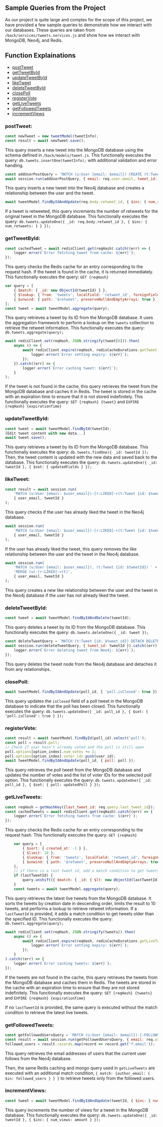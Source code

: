 
## Sample Queries from the Project 

As our project is quite large and complex for the scope of this project, we have provided a few sample queries to demonstrate how we interact with our databases.
These queries are taken from `/back/services/tweets.services.js` and show how we interact with MongoDB, Neo4j, and Redis.

## Function Explainations
- [postTweet](#posttweet)
- [getTweetById](#gettweetbyid)
- [updateTweetById](#updatetweetbyid)
- [likeTweet](#liketweet)
- [deleteTweetById](#deletetweetbyid)
- [closePoll](#closepoll)
- [registerVote](#registervote)
- [getLiveTweets](#getlivetweets)
- [getFollowedTweets](#getfollowedtweets)
- [incrementViews](#incrementviews)

### postTweet: 
```js
const newTweet = new tweetModel(tweetInfo);
const result = await newTweet.save();
```
This query inserts a new tweet into the MongoDB database using the schema defined in `/back/models/tweet.js`. This functionally executes the query: `db.tweets.insertOne(tweetInfo);` with additional validation and error handling.

```js
const addUserPostQuery = `MATCH (u:User {email: $email}) CREATE (t:Tweet {id: $tweet_id}) CREATE (u)-[:POSTED]->(t)`;
await session.run(addUserPostQuery, { email: req.user.email, tweet_id: tweet_id.toString() });
```
This query inserts a new tweet into the Neo4j database and creates a relationship between the user and the tweet.

```js
await tweetModel.findByIdAndUpdate(req.body.retweet_id, { $inc: { num_retweets: 1 } });
```
If a tweet is retweeted, this query increments the number of retweets for the original tweet in the MongoDB database. This functionally executes the query: `db.tweets.updateOne({ _id: req.body.retweet_id }, { $inc: { num_retweets: 1 } });`


### getTweetById:
```js
const cachedTweet = await redisClient.get(reqHash).catch((err) => {
    logger.error(`Error fetching tweet from cache: ${err}`);
});
```
This query checks the Redis cache for an entry corresponding to the request hash. If the tweet is found in the cache, it is returned immediately. This functionally executes the query: `GET {reqHash}`


```js
var query = [
    { $match: { _id: new ObjectId(tweetId) } },
    { $lookup: { from: 'tweets', localField: 'retweet_id', foreignField: '_id', as: 'retweet' } },
    { $unwind: { path: '$retweet', preserveNullAndEmptyArrays: true } },
];
const tweet = await tweetModel.aggregate(query);
```
This query retrieves a tweet by its ID from the MongoDB database. It uses the aggregation framework to perform a lookup on the `tweets` collection to retrieve the retweet information. This functionally executes the query: `db.tweets.aggregate(query);`

```js
await redisClient.set(reqHash, JSON.stringify(tweet[0])).then(
    async () => {
        await redisClient.expire(reqHash, redisCacheDurations.getTweet).catch((err) => {
            logger.error(`Error setting expiry: ${err}`);
        });
    }).catch((err) => {
        logger.error(`Error caching tweet: ${err}`);
    }
);
```
If the tweet is not found in the cache, this query retrieves the tweet from the MongoDB database and caches it in Redis. The tweet is stored in the cache with an expiration time to ensure that it is not stored indefinitely. This functionally executes the query: `SET {reqHash} {tweet}` and `EXPIRE {reqHash} {expirationTime}` 

### updateTweetById: 
```js
const tweet = await tweetModel.findById(tweetId);
[Edit tweet content with new data...]
await tweet.save();
```
This query retrieves a tweet by its ID from the MongoDB database. This functionally executes the query: `db.tweets.findOne({ _id: tweetId });`
Then, the tweet content is updated with the new data and saved back to the database. This functionally executes the query: `db.tweets.updateOne({ _id: tweetId }, { $set: { updatedFields } });`


### likeTweet: 
```js
const result = await session.run(
    'MATCH (u:User {email: $user_email})-[r:LIKED]->(t:Tweet {id: $tweetId}) RETURN r',
    { user_email, tweetId }
);
```
This query checks if the user has already liked the tweet in the Neo4j database.

```js
await session.run(
    'MATCH (u:User {email: $user_email})-[r:LIKED]->(t:Tweet {id: $tweetId}) DELETE r',
    { user_email, tweetId }
);
```
If the user has already liked the tweet, this query removes the like relationship between the user and the tweet in the Neo4j database.

```js
await session.run(
    'MATCH (u:User {email: $user_email}), (t:Tweet {id: $tweetId}) ' +
    'MERGE (u)-[r:LIKED]->(t)',
    { user_email, tweetId }
);
```
This query creates a new like relationship between the user and the tweet in the Neo4j database if the user has not already liked the tweet.


### deleteTweetById:
```js
const tweet = await tweetModel.findByIdAndDelete(tweetId);
```
This query deletes a tweet by its ID from the MongoDB database. This functionally executes the query: `db.tweets.deleteOne({ _id: tweet });`

```js
const deleteTweetQuery = `MATCH (t:Tweet {id: $tweet_id}) DETACH DELETE t`;
await session.run(deleteTweetQuery, { tweet_id: tweetId }).catch((err) => {
    logger.error(`Error deleting tweet from Neo4j: ${err}`);
});
```
This query deletes the tweet node from the Neo4j database and detaches it from any relationships.


### closePoll:
```js
await tweetModel.findByIdAndUpdate(poll_id, { 'poll.isClosed': true });
```
This query updates the `isClosed` field of a poll tweet in the MongoDB database to indicate that the poll has been closed. This functionally executes the query: `db.tweets.updateOne({ _id: poll_id }, { $set: { 'poll.isClosed': true } });`


### registerVote:
```js
const result = await tweetModel.findById(poll_id).select('poll');
const poll = result.poll;
// Check if user hasn't already voted and the poll is still open
poll.options[option_index].num_votes += 1;
poll.options[option_index].voter_ids.push(user_id);
await tweetModel.findByIdAndUpdate(poll_id, { poll: poll });
```
This query retrieves the poll tweet from the MongoDB database and updates the number of votes and the list of voter IDs for the selected poll option. This functionally executes the query: `db.tweets.updateOne({ _id: poll_id }, { $set: { poll: updatedPoll } });`

### getLiveTweets:

```js
const reqHash = getHashKey({last_tweet_id: req.query.last_tweet_id});
const cachedTweets = await redisClient.get(reqHash).catch((err) => {
    logger.error(`Error fetching tweets from cache: ${err}`);
});
```
This query checks the Redis cache for an entry corresponding to the request hash. This functionally executes the query: `GET {reqHash}`

```js
    var query = [
        { $sort: { created_at: -1 } },
        { $limit: 10 },
        { $lookup: { from: 'tweets', localField: 'retweet_id', foreignField: '_id', as: 'retweet' } },
        { $unwind: { path: '$retweet', preserveNullAndEmptyArrays: true } },
    ];
    // if there is a last tweet id, add a match condition to get tweets older than that
    if (lastTweetId) {
        query.unshift({ $match: { _id: { $lt: new ObjectId(lastTweetId) } } });
    }
    const tweets = await tweetModel.aggregate(query);
```
This query retrieves the latest live tweets from the MongoDB database. It sorts the tweets by creation date in descending order, limits the result to 10 tweets, and performs a lookup to retrieve retweet information. If a `lastTweetId` is provided, it adds a match condition to get tweets older than the specified ID. This functionally executes the query: `db.tweets.aggregate(query);`


```js
await redisClient.set(reqHash, JSON.stringify(tweets)).then(
    async () => {
        await redisClient.expire(reqHash, redisCacheDurations.getLiveTweets).catch((err) => {
            logger.error(`Error setting expiry: ${err}`);
        });
    }
).catch((err) => {
    logger.error(`Error caching tweets: ${err}`);
});
```
If the tweets are not found in the cache, this query retrieves the tweets from the MongoDB database and caches them in Redis. The tweets are stored in the cache with an expiration time to ensure that they are not stored indefinitely. This functionally executes the query: `SET {reqHash} {tweets}` and `EXPIRE {reqHash} {expirationTime}`

If no `lastTweetId` is provided, the same query is executed without the match condition to retrieve the latest live tweets.


### getFollowedTweets:
```js
const getFollowedUsersQuery = `MATCH (u:User {email: $email})-[:FOLLOWS]->(f:User) RETURN f.email`;
const result = await session.run(getFollowedUsersQuery, { email: req.user.email });
followed_users = result.records.map(record => record.get('f.email'));
```
This query retrieves the email addresses of users that the current user follows from the Neo4j database.

Then, the same Redis caching and mongo query used in `getLiveTweets` are executed with an additional match condition, `{ match: {author_email: { $in: followed_users } } }` to retrieve tweets only from the followed users.


### incrementViews:
```js
const tweet = await tweetModel.findByIdAndUpdate(tweetId, { $inc: { num_views: amount } });
```
This query increments the number of views for a tweet in the MongoDB database. This functionally executes the query: `db.tweets.updateOne({ _id: tweetId }, { $inc: { num_views: amount } });` 









